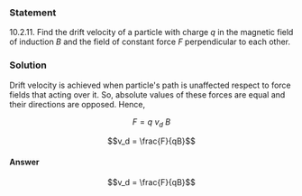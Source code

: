 ###  Statement 

$10.2.11.$ Find the drift velocity of a particle with charge $q$ in the magnetic field of induction $B$ and the field of constant force $F$ perpendicular to each other. 

### Solution

Drift velocity is achieved when particle's path is unaffected respect to force fields that acting over it. So, absolute values of these forces are equal and their directions are opposed. Hence, 

$$F = q~v_d~B$$

$$v_d = \frac{F}{qB}$$

#### Answer

$$v_d = \frac{F}{qB}$$ 
